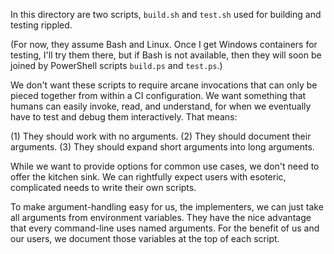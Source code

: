 In this directory are two scripts, `build.sh` and `test.sh` used for building
and testing rippled.

(For now, they assume Bash and Linux. Once I get Windows containers for
testing, I'll try them there, but if Bash is not available, then they will
soon be joined by PowerShell scripts `build.ps` and `test.ps`.)

We don't want these scripts to require arcane invocations that can only be
pieced together from within a CI configuration. We want something that humans
can easily invoke, read, and understand, for when we eventually have to test
and debug them interactively. That means:

(1) They should work with no arguments.
(2) They should document their arguments.
(3) They should expand short arguments into long arguments.

While we want to provide options for common use cases, we don't need to offer
the kitchen sink. We can rightfully expect users with esoteric, complicated
needs to write their own scripts.

To make argument-handling easy for us, the implementers, we can just take all
arguments from environment variables. They have the nice advantage that every
command-line uses named arguments. For the benefit of us and our users, we
document those variables at the top of each script.
